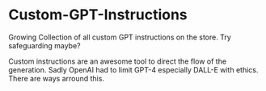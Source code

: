 # Custom-GPT-Instructions
Growing Collection of all custom GPT instructions on the store. Try safeguarding maybe?

Custom instructions are an awesome tool to direct the flow of the generation. 
Sadly OpenAI had to limit GPT-4 especially DALL-E with ethics. 
There are ways arround this.
